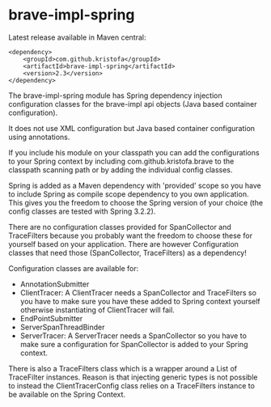 # brave-impl-spring #

Latest release available in Maven central:

    <dependency>
        <groupId>com.github.kristofa</groupId>
        <artifactId>brave-impl-spring</artifactId>
        <version>2.3</version>
    </dependency>


The brave-impl-spring module has Spring dependency injection configuration classes for the
brave-impl api objects (Java based container configuration). 

It does not use XML configuration but Java based container configuration using annotations.

If you include his module on your classpath you can add the configurations to your Spring
context by including com.github.kristofa.brave to the classpath scanning path or by adding 
the individual config classes.

Spring is added as a Maven dependency with 'provided' scope so you have to include Spring as compile scope
dependency to you own application. This gives you the freedom to choose the Spring version of 
your choice (the config classes are tested with Spring 3.2.2).

There are no configuration classes provided for SpanCollector and TraceFilters because you
probably want the freedom to choose these for yourself based on your application. There are
however Configuration classes that need those (SpanCollector, TraceFilters) as a dependency!

Configuration classes are available for:

*   AnnotationSubmitter
*   ClientTracer: A ClientTracer needs a SpanCollector and TraceFilters so you have to make
sure you have these added to Spring context yourself otherwise instantiating of ClientTracer will fail.
*   EndPointSubmitter
*   ServerSpanThreadBinder
*   ServerTracer: A ServerTracer needs a SpanCollector so you have to make sure a configuration for
SpanCollector is added to your Spring context.

There is also a TraceFilters class which is a wrapper around a List of TraceFilter instances.
Reason is that injecting generic types is not possible to instead the ClientTracerConfig class
relies on a TraceFilters instance to be available on the Spring Context.


